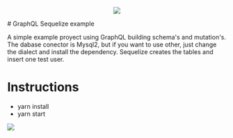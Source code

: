 <p align="center">
    <img src="http://www.gokhan-gokalp.com/wp-content/uploads/2017/07/graphQL.png" >
</p>
# GraphQL Sequelize example

A simple example proyect using GraphQL building schema's and mutation's. 
The dabase conector is Mysql2, but if you want to use other, just change the 
dialect and install the dependency. Sequelize creates the tables and insert one test user. 

# Instructions 
- yarn install
- yarn start

<a href="https://github.com/kikeex/GraphQL-Sequelize-Mysql-example/shields/graphs/contributors"><img src="https://opencollective.com/shields/contributors.svg?width=890" /></a>




